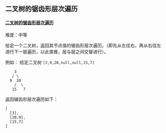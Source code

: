 ## 二叉树的锯齿形层次遍历

#### [二叉树的锯齿形层次遍历](https://leetcode-cn.com/problems/binary-tree-zigzag-level-order-traversal/)

难度：中等

给定一个二叉树，返回其节点值的锯齿形层次遍历。（即先从左往右，再从右往左进行下一层遍历，以此类推，层与层之间交替进行）。

例如：
给定二叉树 `[3,9,20,null,null,15,7]`

```
  	3
   / \
  9  20
    /  \
   15   7
```

返回锯齿形层次遍历如下：

```
[
  [3],
  [20,9],
  [15,7]
]
```

